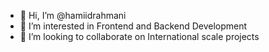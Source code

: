 - 👋 Hi, I’m @hamiidrahmani
- 👀 I’m interested in Frontend and Backend Development
- 💞️ I’m looking to collaborate on International scale projects

<!---
hamiidrahmani/hamiidrahmani is a ✨ special ✨ repository because its `README.md` (this file) appears on your GitHub profile.
You can click the Preview link to take a look at your changes.
--->
